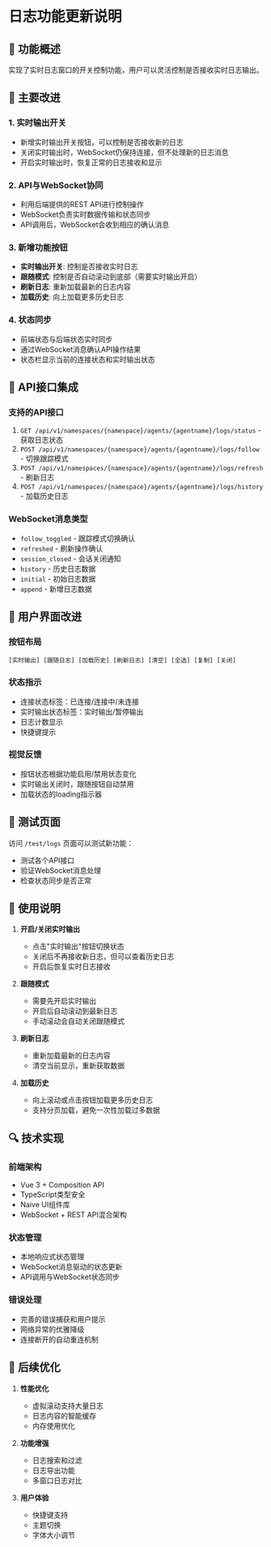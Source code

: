 # 日志功能更新说明

## 🎯 功能概述

实现了实时日志窗口的开关控制功能，用户可以灵活控制是否接收实时日志输出。

## 🔧 主要改进

### 1. 实时输出开关
- 新增实时输出开关按钮，可以控制是否接收新的日志
- 关闭实时输出时，WebSocket仍保持连接，但不处理新的日志消息
- 开启实时输出时，恢复正常的日志接收和显示

### 2. API与WebSocket协同
- 利用后端提供的REST API进行控制操作
- WebSocket负责实时数据传输和状态同步
- API调用后，WebSocket会收到相应的确认消息

### 3. 新增功能按钮
- **实时输出开关**: 控制是否接收实时日志
- **跟随模式**: 控制是否自动滚动到底部（需要实时输出开启）
- **刷新日志**: 重新加载最新的日志内容
- **加载历史**: 向上加载更多历史日志

### 4. 状态同步
- 前端状态与后端状态实时同步
- 通过WebSocket消息确认API操作结果
- 状态栏显示当前的连接状态和实时输出状态

## 🔌 API接口集成

### 支持的API接口
1. `GET /api/v1/namespaces/{namespace}/agents/{agentname}/logs/status` - 获取日志状态
2. `POST /api/v1/namespaces/{namespace}/agents/{agentname}/logs/follow` - 切换跟踪模式
3. `POST /api/v1/namespaces/{namespace}/agents/{agentname}/logs/refresh` - 刷新日志
4. `POST /api/v1/namespaces/{namespace}/agents/{agentname}/logs/history` - 加载历史日志

### WebSocket消息类型
- `follow_toggled` - 跟踪模式切换确认
- `refreshed` - 刷新操作确认
- `session_closed` - 会话关闭通知
- `history` - 历史日志数据
- `initial` - 初始日志数据
- `append` - 新增日志数据

## 🎨 用户界面改进

### 按钮布局
```
[实时输出] [跟随日志] [加载历史] [刷新日志] [清空] [全选] [复制] [关闭]
```

### 状态指示
- 连接状态标签：已连接/连接中/未连接
- 实时输出状态标签：实时输出/暂停输出
- 日志计数显示
- 快捷键提示

### 视觉反馈
- 按钮状态根据功能启用/禁用状态变化
- 实时输出关闭时，跟随按钮自动禁用
- 加载状态的loading指示器

## 🧪 测试页面

访问 `/test/logs` 页面可以测试新功能：
- 测试各个API接口
- 验证WebSocket消息处理
- 检查状态同步是否正常

## 📝 使用说明

1. **开启/关闭实时输出**
   - 点击"实时输出"按钮切换状态
   - 关闭后不再接收新日志，但可以查看历史日志
   - 开启后恢复实时日志接收

2. **跟随模式**
   - 需要先开启实时输出
   - 开启后自动滚动到最新日志
   - 手动滚动会自动关闭跟随模式

3. **刷新日志**
   - 重新加载最新的日志内容
   - 清空当前显示，重新获取数据

4. **加载历史**
   - 向上滚动或点击按钮加载更多历史日志
   - 支持分页加载，避免一次性加载过多数据

## 🔍 技术实现

### 前端架构
- Vue 3 + Composition API
- TypeScript类型安全
- Naive UI组件库
- WebSocket + REST API混合架构

### 状态管理
- 本地响应式状态管理
- WebSocket消息驱动的状态更新
- API调用与WebSocket状态同步

### 错误处理
- 完善的错误捕获和用户提示
- 网络异常的优雅降级
- 连接断开的自动重连机制

## 🚀 后续优化

1. **性能优化**
   - 虚拟滚动支持大量日志
   - 日志内容的智能缓存
   - 内存使用优化

2. **功能增强**
   - 日志搜索和过滤
   - 日志导出功能
   - 多窗口日志对比

3. **用户体验**
   - 快捷键支持
   - 主题切换
   - 字体大小调节
